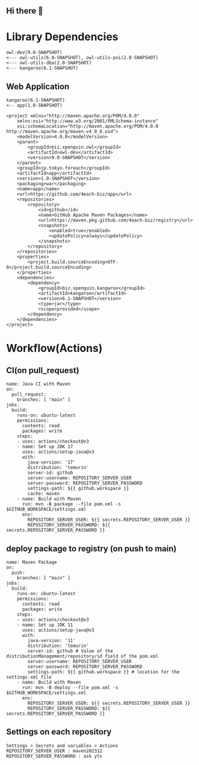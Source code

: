 ## Hi there 👋

<!--

**Here are some ideas to get you started:**

🙋‍♀️ A short introduction - what is your organization all about?
🌈 Contribution guidelines - how can the community get involved?
👩‍💻 Useful resources - where can the community find your docs? Is there anything else the community should know?
🍿 Fun facts - what does your team eat for breakfast?
🧙 Remember, you can do mighty things with the power of [Markdown](https://docs.github.com/github/writing-on-github/getting-started-with-writing-and-formatting-on-github/basic-writing-and-formatting-syntax)
-->

# Library Dependencies
```
owl-dev(9.0-SNAPSHOT)
<--- owl-utils(6.0-SNAPSHOT), owl-utils-poi(2.0-SNAPSHOT)
<--- owl-utils-dba(2.0-SNAPSHOT)
<--- kangaroo(6.1-SNAPSHOT)
```
## Web Application
```
kangaroo(6.1-SNAPSHOT)
<-- app(1.0-SNAPSHOT)
```
```
<project xmlns="http://maven.apache.org/POM/4.0.0"
	xmlns:xsi="http://www.w3.org/2001/XMLSchema-instance"
	xsi:schemaLocation="http://maven.apache.org/POM/4.0.0 http://maven.apache.org/maven-v4_0_0.xsd">
	<modelVersion>4.0.0</modelVersion>
	<parent>
		<groupId>biz.xpenguin.owl</groupId>
		<artifactId>owl-dev</artifactId>
		<version>9.0-SNAPSHOT</version>
	</parent>
	<groupId>jp.tokyo.foreach</groupId>
	<artifactId>app</artifactId>
	<version>1.0-SNAPSHOT</version>
	<packaging>war</packaging>
	<name>app</name>
	<url>https://github.com/4each-biz/app</url>
	<repositories>
		<repository>
			<id>github</id>
			<name>GitHub Apache Maven Packages</name>
			<url>https://maven.pkg.github.com/4each-biz/registry</url>
			<snapshots>
				<enabled>true</enabled>
				<updatePolicy>always</updatePolicy>
			</snapshots>
		</repository>
	</repositories>
	<properties>
		<project.build.sourceEncoding>UTF-8</project.build.sourceEncoding>
	</properties>
	<dependencies>
		<dependency>
			<groupId>biz.xpenguin.kangaroo</groupId>
			<artifactId>kangaroo</artifactId>
			<version>6.1-SNAPSHOT</version>
			<type>jar</type>
			<scope>provided</scope>
		</dependency>
	</dependencies>
</project>
```

# Workflow(Actions)
## CI(on pull_request)
```
name: Java CI with Maven
on:
  pull_request:
    branches: [ "main" ]
jobs:
  build:
    runs-on: ubuntu-latest
    permissions:
      contents: read
      packages: write
    steps:
    - uses: actions/checkout@v3
    - name: Set up JDK 17
      uses: actions/setup-java@v3
      with:
        java-version: '17'
        distribution: 'temurin'
        server-id: github
        server-username: REPOSITORY_SERVER_USER
        server-password: REPOSITORY_SERVER_PASSWORD
        settings-path: ${{ github.workspace }}
        cache: maven
    - name: Build with Maven
      run: mvn -B package --file pom.xml -s $GITHUB_WORKSPACE/settings.xml
      env:
        REPOSITORY_SERVER_USER: ${{ secrets.REPOSITORY_SERVER_USER }}
        REPOSITORY_SERVER_PASSWORD: ${{ secrets.REPOSITORY_SERVER_PASSWORD }}
```
## deploy package to registry (on push to main)
```
name: Maven Package
on:
  push:
    branches: [ "main" ]
jobs:
  build:
    runs-on: ubuntu-latest
    permissions:
      contents: read
      packages: write
    steps:
    - uses: actions/checkout@v3
    - name: Set up JDK 11
      uses: actions/setup-java@v3
      with:
        java-version: '11'
        distribution: 'temurin'
        server-id: github # Value of the distributionManagement/repository/id field of the pom.xml
        server-username: REPOSITORY_SERVER_USER
        server-password: REPOSITORY_SERVER_PASSWORD
        settings-path: ${{ github.workspace }} # location for the settings.xml file
    - name: Build with Maven
      run: mvn -B deploy --file pom.xml -s $GITHUB_WORKSPACE/settings.xml
      env:
        REPOSITORY_SERVER_USER: ${{ secrets.REPOSITORY_SERVER_USER }}
        REPOSITORY_SERVER_PASSWORD: ${{ secrets.REPOSITORY_SERVER_PASSWORD }}
```

## Settings on each repository
```
Settings > Secrets and variables > Actions
REPOSITORY_SERVER_USER : maven202312
REPOSITORY_SERVER_PASSWORD : ask ytx
```
